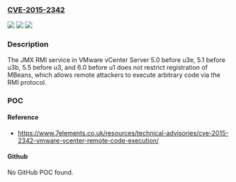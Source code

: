 ### [CVE-2015-2342](https://cve.mitre.org/cgi-bin/cvename.cgi?name=CVE-2015-2342)
![](https://img.shields.io/static/v1?label=Product&message=n%2Fa&color=blue)
![](https://img.shields.io/static/v1?label=Version&message=n%2Fa&color=blue)
![](https://img.shields.io/static/v1?label=Vulnerability&message=n%2Fa&color=brighgreen)

### Description

The JMX RMI service in VMware vCenter Server 5.0 before u3e, 5.1 before u3b, 5.5 before u3, and 6.0 before u1 does not restrict registration of MBeans, which allows remote attackers to execute arbitrary code via the RMI protocol.

### POC

#### Reference
- https://www.7elements.co.uk/resources/technical-advisories/cve-2015-2342-vmware-vcenter-remote-code-execution/

#### Github
No GitHub POC found.

